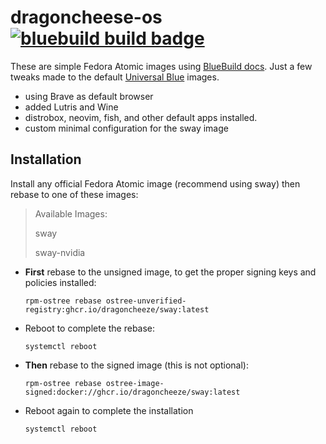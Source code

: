 # dragoncheese-os &nbsp; [![bluebuild build badge](https://github.com/dragoncheeze/dragoncheese-os/actions/workflows/build.yml/badge.svg)](https://github.com/dragoncheeze/dragoncheese-os/actions/workflows/build.yml)

These are simple Fedora Atomic images using [BlueBuild docs](https://blue-build.org/how-to/setup/).
Just a few tweaks made to the default [Universal Blue](https://universal-blue.org) images.
 - using Brave as default browser
 - added Lutris and Wine
 - distrobox, neovim, fish, and other default apps installed.
 - custom minimal configuration for the sway image


## Installation

Install any official Fedora Atomic image (recommend using sway) then rebase to one of these images:

> Available Images:
>
> sway
>
> sway-nvidia



- **First** rebase to the unsigned image, to get the proper signing keys and policies installed:
  ```
  rpm-ostree rebase ostree-unverified-registry:ghcr.io/dragoncheeze/sway:latest

  ```
- Reboot to complete the rebase:
  ```
  systemctl reboot
  ```
- **Then** rebase to the signed image (this is not optional):
  ```
  rpm-ostree rebase ostree-image-signed:docker://ghcr.io/dragoncheeze/sway:latest
  
- Reboot again to complete the installation
  
  ```
  systemctl reboot
  ```
